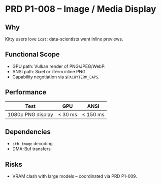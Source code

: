 # PRD P1-008 – Image / Media Display

## Why
Kitty users love `icat`; data-scientists want inline previews.

## Functional Scope
* GPU path: Vulkan render of PNG/JPEG/WebP.
* ANSI path: Sixel or iTerm inline PNG.
* Capability negotiation via `$PACHYTERM_CAPS`.

## Performance
| Test | GPU | ANSI |
|------|-----|------|
| 1080p PNG display | ≤ 30 ms | ≤ 150 ms |

## Dependencies
* `stb_image` decoding
* DMA-Buf transfers

## Risks
* VRAM clash with large models – coordinated via PRD P1-009.

